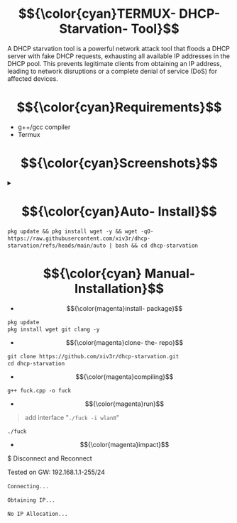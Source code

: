 # $${\color{cyan}TERMUX- DHCP- Starvation- Tool}$$
A DHCP starvation tool is a powerful network attack tool that floods a DHCP server with fake DHCP requests, exhausting all available IP addresses in the DHCP pool. This prevents legitimate clients from obtaining an IP address, leading to network disruptions or a complete denial of service (DoS) for affected devices.

# $${\color{cyan}Requirements}$$
- g++/gcc compiler
- Termux

  
# $${\color{cyan}Screenshots}$$
<details><summary></summary>
  
-----
<img src="https://github.com/xiv3r/dhcp-starvation/blob/main/images/Screenshot_2025_0521_205230.png">

-----
<img src="https://github.com/xiv3r/dhcp-starvation/blob/main/images/Screenshot_2025_0521_205159.png">

</img></details>

# $${\color{cyan}Auto- Install}$$
```
pkg update && pkg install wget -y && wget -qO- https://raw.githubusercontent.com/xiv3r/dhcp-starvation/refs/heads/main/auto | bash && cd dhcp-starvation
```

# $${\color{cyan} Manual- Installation}$$

- $${\color{magenta}install- package}$$
```
pkg update
pkg install wget git clang -y
```
- $${\color{magenta}clone- the- repo}$$
```
git clone https://github.com/xiv3r/dhcp-starvation.git
cd dhcp-starvation
```
- $${\color{magenta}compiling}$$
```
g++ fuck.cpp -o fuck
```
- $${\color{magenta}run}$$
> add interface "`./fuck -i wlan0`"
```
./fuck
```
- $${\color{magenta}impact}$$

$ Disconnect and Reconnect

Tested on GW: 192.168.1.1-255/24

`Connecting...`

`Obtaining IP...`

`No IP Allocation...`
</details>
